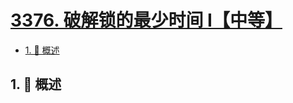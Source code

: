# [3376. 破解锁的最少时间 I【中等】](https://github.com/tnotesjs/TNotes.leetcode/tree/main/notes/3376.%20%E7%A0%B4%E8%A7%A3%E9%94%81%E7%9A%84%E6%9C%80%E5%B0%91%E6%97%B6%E9%97%B4%20I%E3%80%90%E4%B8%AD%E7%AD%89%E3%80%91)

<!-- region:toc -->

- [1. 📝 概述](#1--概述)

<!-- endregion:toc -->

## 1. 📝 概述
